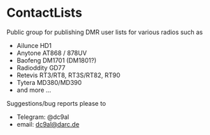 # ContactLists #
 
Public group for publishing DMR user lists for various radios such as
- Ailunce HD1
- Anytone AT868 / 878UV
- Baofeng DM1701 (DM1801?)
- Radioddity GD77
- Retevis RT3/RT8, RT3S/RT82, RT90
- Tytera MD380/MD390
- and more ...


Suggestions/bug reports please to 
- Telegram: @dc9al
- email:	dc9al@darc.de
